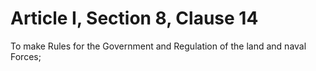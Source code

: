 # Article I, Section 8, Clause 14

To make Rules for the Government and Regulation of the land and naval
Forces;
